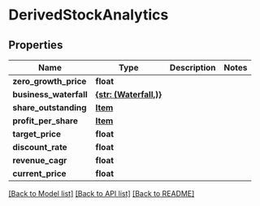 # DerivedStockAnalytics


## Properties
Name | Type | Description | Notes
------------ | ------------- | ------------- | -------------
**zero_growth_price** | **float** |  | 
**business_waterfall** | [**{str: (Waterfall,)}**](Waterfall.md) |  | 
**share_outstanding** | [**Item**](Item.md) |  | 
**profit_per_share** | [**Item**](Item.md) |  | 
**target_price** | **float** |  | 
**discount_rate** | **float** |  | 
**revenue_cagr** | **float** |  | 
**current_price** | **float** |  | 

[[Back to Model list]](../README.md#documentation-for-models) [[Back to API list]](../README.md#documentation-for-api-endpoints) [[Back to README]](../README.md)


